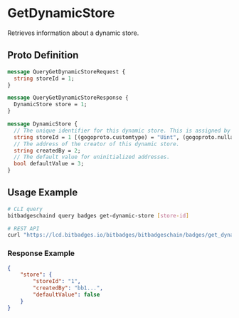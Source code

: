 # GetDynamicStore

Retrieves information about a dynamic store.

## Proto Definition

```protobuf
message QueryGetDynamicStoreRequest {
  string storeId = 1;
}

message QueryGetDynamicStoreResponse {
  DynamicStore store = 1;
}

message DynamicStore {
  // The unique identifier for this dynamic store. This is assigned by the blockchain.
  string storeId = 1 [(gogoproto.customtype) = "Uint", (gogoproto.nullable) = false];
  // The address of the creator of this dynamic store.
  string createdBy = 2;
  // The default value for uninitialized addresses.
  bool defaultValue = 3;
}
```

## Usage Example

```bash
# CLI query
bitbadgeschaind query badges get-dynamic-store [store-id]

# REST API
curl "https://lcd.bitbadges.io/bitbadges/bitbadgeschain/badges/get_dynamic_store/1"
```

### Response Example

```json
{
    "store": {
        "storeId": "1",
        "createdBy": "bb1...",
        "defaultValue": false
    }
}
```
